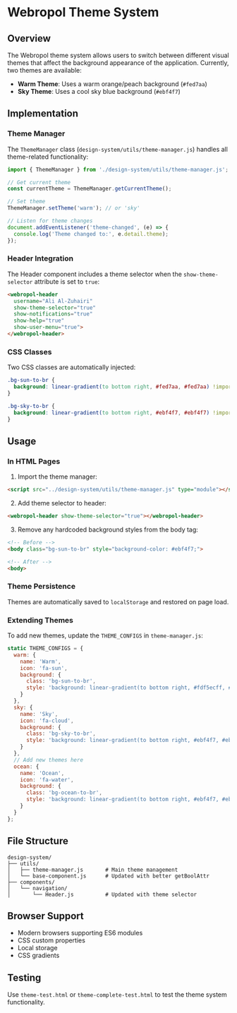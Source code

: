 # Webropol Theme System

## Overview

The Webropol theme system allows users to switch between different visual themes that affect the background appearance of the application. Currently, two themes are available:

- **Warm Theme**: Uses a warm orange/peach background (`#fed7aa`)
- **Sky Theme**: Uses a cool sky blue background (`#ebf4f7`)

## Implementation

### Theme Manager

The `ThemeManager` class (`design-system/utils/theme-manager.js`) handles all theme-related functionality:

```javascript
import { ThemeManager } from './design-system/utils/theme-manager.js';

// Get current theme
const currentTheme = ThemeManager.getCurrentTheme();

// Set theme
ThemeManager.setTheme('warm'); // or 'sky'

// Listen for theme changes
document.addEventListener('theme-changed', (e) => {
  console.log('Theme changed to:', e.detail.theme);
});
```

### Header Integration

The Header component includes a theme selector when the `show-theme-selector` attribute is set to `true`:

```html
<webropol-header 
  username="Ali Al-Zuhairi" 
  show-theme-selector="true"
  show-notifications="true" 
  show-help="true" 
  show-user-menu="true">
</webropol-header>
```

### CSS Classes

Two CSS classes are automatically injected:

```css
.bg-sun-to-br {
  background: linear-gradient(to bottom right, #fed7aa, #fed7aa) !important;
}

.bg-sky-to-br {
  background: linear-gradient(to bottom right, #ebf4f7, #ebf4f7) !important;
}
```

## Usage

### In HTML Pages

1. Import the theme manager:
```html
<script src="../design-system/utils/theme-manager.js" type="module"></script>
```

2. Add theme selector to header:
```html
<webropol-header show-theme-selector="true"></webropol-header>
```

3. Remove any hardcoded background styles from the body tag:
```html
<!-- Before -->
<body class="bg-sun-to-br" style="background-color: #ebf4f7;">

<!-- After -->
<body>
```

### Theme Persistence

Themes are automatically saved to `localStorage` and restored on page load.

### Extending Themes

To add new themes, update the `THEME_CONFIGS` in `theme-manager.js`:

```javascript
static THEME_CONFIGS = {
  warm: {
    name: 'Warm',
    icon: 'fa-sun',
    background: {
      class: 'bg-sun-to-br',
      style: 'background: linear-gradient(to bottom right, #fdf5ecff, #fff0dfff);'
    }
  },
  sky: {
    name: 'Sky',
    icon: 'fa-cloud',
    background: {
      class: 'bg-sky-to-br',
      style: 'background: linear-gradient(to bottom right, #ebf4f7, #ebf4f7);'
    }
  },
  // Add new themes here
  ocean: {
    name: 'Ocean',
    icon: 'fa-water',
    background: {
      class: 'bg-ocean-to-br',
      style: 'background: linear-gradient(to bottom right, #ebf4f7, #ebf4f7);'
    }
  }
};
```

## File Structure

```
design-system/
├── utils/
│   ├── theme-manager.js       # Main theme management
│   └── base-component.js      # Updated with better getBoolAttr
├── components/
│   └── navigation/
│       └── Header.js          # Updated with theme selector
```

## Browser Support

- Modern browsers supporting ES6 modules
- CSS custom properties
- Local storage
- CSS gradients

## Testing

Use `theme-test.html` or `theme-complete-test.html` to test the theme system functionality.
